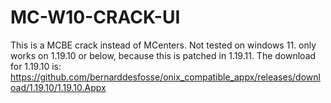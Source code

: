 # MC-W10-CRACK-UI
This is a MCBE crack instead of MCenters. Not tested on windows 11. only works on 1.19.10 or below, because this is patched in 1.19.11.  The download for 1.19.10 is: https://github.com/bernarddesfosse/onix_compatible_appx/releases/download/1.19.10/1.19.10.Appx
